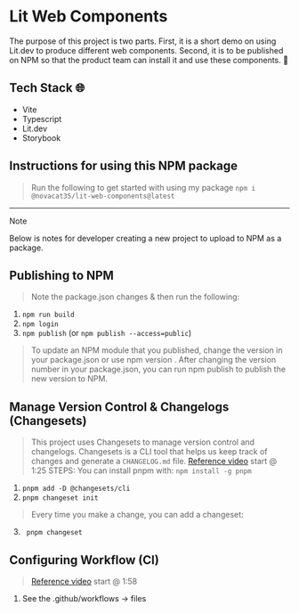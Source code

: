 # Lit Web Components

The purpose of this project is two parts. First, it is a short demo on using Lit.dev to produce different web components. Second, it is to be published on NPM so that the product team can install it and use these components. 🚀

## Tech Stack 🌐
- Vite
- Typescript
- Lit.dev
- Storybook

## Instructions for using this NPM package
> Run the following to get started with using my package
`npm i @novacat35/lit-web-components@latest`

---

> [!NOTE]
> Below is notes for developer creating a new project to upload to NPM as a package.

## Publishing to NPM
> Note the package.json changes & then run the following: 
1) `npm run build` 
2) `npm login`
3) `npm publish` (or `npm publish --access=public`)

> To update an NPM module that you published, change the version in your package.json or use npm version <new-version>. After changing the version number in your package.json, you can run npm publish to publish the new version to NPM.



## Manage Version Control & Changelogs (Changesets)
> This project uses Changesets to manage version control and changelogs. Changesets is a CLI tool that helps us keep track of changes and generate a `CHANGELOG.md` file.
> [Reference video](https://www.youtube.com/watch?v=eh89VE3Mk5g) start @ 1:25
STEPS: 
> You can install pnpm with: `npm install -g pnpm`
1) `pnpm add -D @changesets/cli`
2) `pnpm changeset init `

> Every time you make a change, you can add a changeset:
3) ` pnpm changeset`

## Configuring Workflow (CI)
> [Reference video](https://www.youtube.com/watch?v=eh89VE3Mk5g) start @ 1:58

1) See the .github/workflows -> files
